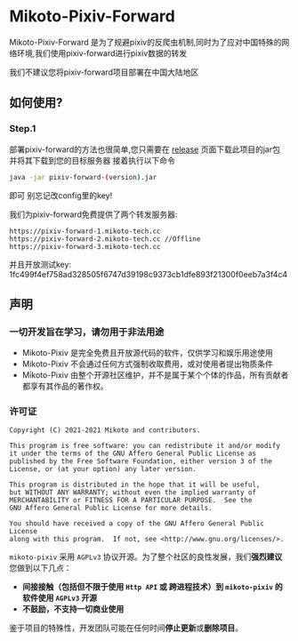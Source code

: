 # Mikoto-Pixiv-Forward

Mikoto-Pixiv-Forward 是为了规避pixiv的反爬虫机制,同时为了应对中国特殊的网络环境,我们使用pixiv-forward进行pixiv数据的转发

我们不建议您将pixiv-forward项目部署在中国大陆地区

## 如何使用?

### Step.1

部署pixiv-forward的方法也很简单,您只需要在 [release](https://github.com/mikoto2464/pixiv/releases) 页面下载此项目的jar包 并将其下载到您的目标服务器 接着执行以下命令

```bash
java -jar pixiv-forward-(version).jar
```
即可 别忘记改config里的key!

我们为pixiv-forward免费提供了两个转发服务器:

```
https://pixiv-forward-1.mikoto-tech.cc
https://pixiv-forward-2.mikoto-tech.cc //Offline
https://pixiv-forward-3.mikoto-tech.cc
```

并且开放测试key: 1fc499f4ef758ad328505f6747d39198c9373cb1dfe893f21300f0eeb7a3f4c4

## 声明

### 一切开发旨在学习，请勿用于非法用途

- Mikoto-Pixiv 是完全免费且开放源代码的软件，仅供学习和娱乐用途使用
- Mikoto-Pixiv 不会通过任何方式强制收取费用，或对使用者提出物质条件
- Mikoto-Pixiv 由整个开源社区维护，并不是属于某个个体的作品，所有贡献者都享有其作品的著作权。

### 许可证

    Copyright (C) 2021-2021 Mikoto and contributors.

    This program is free software: you can redistribute it and/or modify
    it under the terms of the GNU Affero General Public License as
    published by the Free Software Foundation, either version 3 of the
    License, or (at your option) any later version.

    This program is distributed in the hope that it will be useful,
    but WITHOUT ANY WARRANTY; without even the implied warranty of
    MERCHANTABILITY or FITNESS FOR A PARTICULAR PURPOSE.  See the
    GNU Affero General Public License for more details.

    You should have received a copy of the GNU Affero General Public License
    along with this program.  If not, see <http://www.gnu.org/licenses/>.

`mikoto-pixiv` 采用 `AGPLv3` 协议开源。为了整个社区的良性发展，我们**强烈建议**您做到以下几点：

- **间接接触（包括但不限于使用 `Http API` 或 跨进程技术）到 `mikoto-pixiv` 的软件使用 `AGPLv3` 开源**
- **不鼓励，不支持一切商业使用**

鉴于项目的特殊性，开发团队可能在任何时间**停止更新**或**删除项目**。
